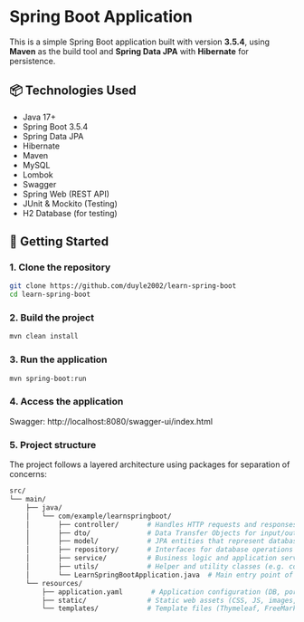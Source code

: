 # Spring Boot Application

This is a simple Spring Boot application built with version **3.5.4**, using **Maven** as the build tool and **Spring Data JPA** with **Hibernate** for persistence.

## 📦 Technologies Used

- Java 17+
- Spring Boot 3.5.4
- Spring Data JPA
- Hibernate
- Maven
- MySQL
- Lombok
- Swagger
- Spring Web (REST API)
- JUnit & Mockito (Testing)
- H2 Database (for testing)

## 🚀 Getting Started

### 1. Clone the repository

```bash
git clone https://github.com/duyle2002/learn-spring-boot
cd learn-spring-boot
```

### 2. Build the project

```bash
mvn clean install
```

### 3. Run the application

```bash
mvn spring-boot:run
```

### 4. Access the application
Swagger: http://localhost:8080/swagger-ui/index.html

### 5. Project structure
The project follows a layered architecture using packages for separation of concerns:

```bash
src/
└── main/
    ├── java/
    │   └── com/example/learnspringboot/
    │       ├── controller/       # Handles HTTP requests and responses (REST endpoints)
    │       ├── dto/              # Data Transfer Objects for input/output models
    │       ├── model/            # JPA entities that represent database tables
    │       ├── repository/       # Interfaces for database operations (DAO layer)
    │       ├── service/          # Business logic and application services
    │       ├── utils/            # Helper and utility classes (e.g. converters, formatters)
    │       └── LearnSpringBootApplication.java  # Main entry point of the Spring Boot application
    └── resources/
        ├── application.yaml       # Application configuration (DB, ports, etc.)
        ├── static/               # Static web assets (CSS, JS, images, etc.)
        └── templates/            # Template files (Thymeleaf, FreeMarker, etc. if used)
```
